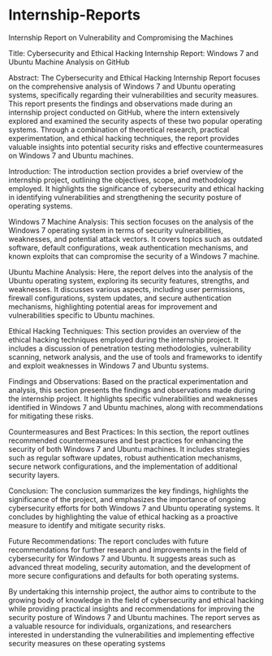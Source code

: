 # Internship-Reports
Internship Report on Vulnerability and Compromising the Machines

Title: Cybersecurity and Ethical Hacking Internship Report: Windows 7 and Ubuntu Machine Analysis on GitHub

Abstract: The Cybersecurity and Ethical Hacking Internship Report focuses on the comprehensive analysis of Windows 7 and Ubuntu operating systems, specifically regarding their vulnerabilities and security measures. This report presents the findings and observations made during an internship project conducted on GitHub, where the intern extensively explored and examined the security aspects of these two popular operating systems. Through a combination of theoretical research, practical experimentation, and ethical hacking techniques, the report provides valuable insights into potential security risks and effective countermeasures on Windows 7 and Ubuntu machines.

Introduction: The introduction section provides a brief overview of the internship project, outlining the objectives, scope, and methodology employed. It highlights the significance of cybersecurity and ethical hacking in identifying vulnerabilities and strengthening the security posture of operating systems.

Windows 7 Machine Analysis: This section focuses on the analysis of the Windows 7 operating system in terms of security vulnerabilities, weaknesses, and potential attack vectors. It covers topics such as outdated software, default configurations, weak authentication mechanisms, and known exploits that can compromise the security of a Windows 7 machine.

Ubuntu Machine Analysis: Here, the report delves into the analysis of the Ubuntu operating system, exploring its security features, strengths, and weaknesses. It discusses various aspects, including user permissions, firewall configurations, system updates, and secure authentication mechanisms, highlighting potential areas for improvement and vulnerabilities specific to Ubuntu machines.

Ethical Hacking Techniques: This section provides an overview of the ethical hacking techniques employed during the internship project. It includes a discussion of penetration testing methodologies, vulnerability scanning, network analysis, and the use of tools and frameworks to identify and exploit weaknesses in Windows 7 and Ubuntu systems.

Findings and Observations: Based on the practical experimentation and analysis, this section presents the findings and observations made during the internship project. It highlights specific vulnerabilities and weaknesses identified in Windows 7 and Ubuntu machines, along with recommendations for mitigating these risks.

Countermeasures and Best Practices: In this section, the report outlines recommended countermeasures and best practices for enhancing the security of both Windows 7 and Ubuntu machines. It includes strategies such as regular software updates, robust authentication mechanisms, secure network configurations, and the implementation of additional security layers.

Conclusion: The conclusion summarizes the key findings, highlights the significance of the project, and emphasizes the importance of ongoing cybersecurity efforts for both Windows 7 and Ubuntu operating systems. It concludes by highlighting the value of ethical hacking as a proactive measure to identify and mitigate security risks.

Future Recommendations: The report concludes with future recommendations for further research and improvements in the field of cybersecurity for Windows 7 and Ubuntu. It suggests areas such as advanced threat modeling, security automation, and the development of more secure configurations and defaults for both operating systems.

By undertaking this internship project, the author aims to contribute to the growing body of knowledge in the field of cybersecurity and ethical hacking while providing practical insights and recommendations for improving the security posture of Windows 7 and Ubuntu machines. The report serves as a valuable resource for individuals, organizations, and researchers interested in understanding the vulnerabilities and implementing effective security measures on these operating systems
